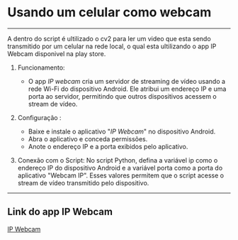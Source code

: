 # Usando um celular como webcam
---
A dentro do script é ultilizado o cv2 para ler um video que esta sendo transmitido por um celular na rede local, o qual esta ultilizando o app IP Webcam disponivel na play store.

1. Funcionamento:
    * O app *IP webcam* cria um servidor de streaming de vídeo usando a rede Wi-Fi do dispositivo Android. Ele atribui um endereço IP e uma porta ao servidor, permitindo que outros dispositivos acessem o stream de vídeo.

2. Configuração :
    * Baixe e instale o aplicativo "*IP Webcam*" no dispositivo Android.
    * Abra o aplicativo e conceda permissões.
    * Anote o endereço IP e a porta exibidos pelo aplicativo.

3. Conexão com o Script:
No script Python, defina a variável ip como o endereço IP do dispositivo Android e a variável porta como a porta do aplicativo "Webcam IP". Esses valores permitem que o script acesse o stream de vídeo transmitido pelo dispositivo.

---

## Link do app __IP Webcam__

 [IP Webcam](https://play.google.com/store/apps/details?id=com.pas.webcam&hl=pt_BR&gl=US)
